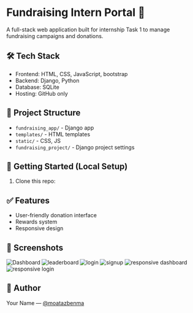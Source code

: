 # Fundraising Intern Portal 🎯

A full-stack web application built for internship Task 1 to manage fundraising campaigns and donations.



## 🛠 Tech Stack
- Frontend: HTML, CSS, JavaScript, bootstrap
- Backend: Django, Python
- Database: SQLite 
- Hosting: GitHub only

## 📁 Project Structure
- `fundraising_app/` - Django app
- `templates/` - HTML templates
- `static/` - CSS, JS
- `fundraising_project/` - Django project settings

## 🚀 Getting Started (Local Setup)
1. Clone this repo:




## ✅ Features
- User-friendly donation interface
- Rewards system
- Responsive design

## 📸 Screenshots
![Dashboard](Screenshots/dashboard.jpeg)
![leaderboard](Screenshots/leaderboard.jpeg)
![login](Screenshots/login.jpeg)
![signup](Screenshots/signup.jpeg)
![responsive dashboard](Screenshots/dashboard_responsive.jpeg)
![responsive login](Screenshots/login_responsive.jpeg)



## 📌 Author
Your Name — [@moatazbenma](https://github.com/moatazbenma)

